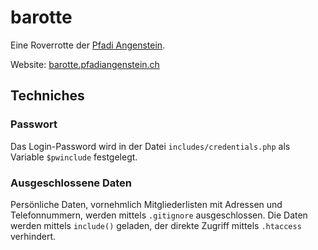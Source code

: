 # barotte

Eine Roverrotte der [Pfadi Angenstein](https://www.pfadiangenstein.ch).

Website: [barotte.pfadiangenstein.ch](https://barotte.pfadiangenstein.ch)

## Techniches

### Passwort

Das Login-Password wird in der Datei `includes/credentials.php` als Variable `$pwinclude` festgelegt.

### Ausgeschlossene Daten

Persönliche Daten, vornehmlich Mitgliederlisten mit Adressen und Telefonnummern, werden mittels `.gitignore` ausgeschlossen. Die Daten werden mittels `include()` geladen, der direkte Zugriff mittels `.htaccess` verhindert.